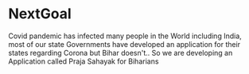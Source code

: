 # NextGoal
Covid pandemic has infected many people in the World including India, most of our state Governments have developed an application for their states regarding Corona but Bihar doesn't.. So we are developing an Application called Praja Sahayak for Biharians
